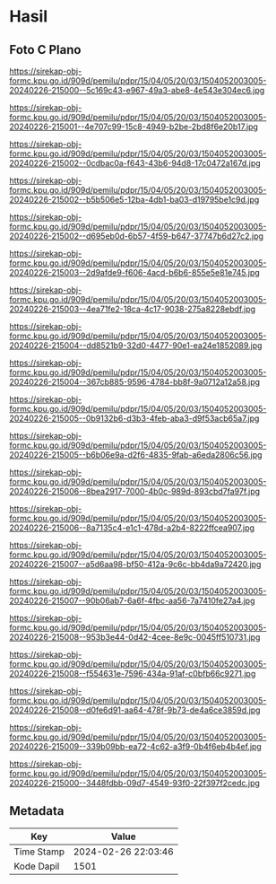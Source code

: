 # Hasil

## Foto C Plano

https://sirekap-obj-formc.kpu.go.id/909d/pemilu/pdpr/15/04/05/20/03/1504052003005-20240226-215000--5c169c43-e967-49a3-abe8-4e543e304ec6.jpg

https://sirekap-obj-formc.kpu.go.id/909d/pemilu/pdpr/15/04/05/20/03/1504052003005-20240226-215001--4e707c99-15c8-4949-b2be-2bd8f6e20b17.jpg

https://sirekap-obj-formc.kpu.go.id/909d/pemilu/pdpr/15/04/05/20/03/1504052003005-20240226-215002--0cdbac0a-f643-43b6-94d8-17c0472a167d.jpg

https://sirekap-obj-formc.kpu.go.id/909d/pemilu/pdpr/15/04/05/20/03/1504052003005-20240226-215002--b5b506e5-12ba-4db1-ba03-d19795be1c9d.jpg

https://sirekap-obj-formc.kpu.go.id/909d/pemilu/pdpr/15/04/05/20/03/1504052003005-20240226-215002--d695eb0d-6b57-4f59-b647-37747b6d27c2.jpg

https://sirekap-obj-formc.kpu.go.id/909d/pemilu/pdpr/15/04/05/20/03/1504052003005-20240226-215003--2d9afde9-f606-4acd-b6b6-855e5e81e745.jpg

https://sirekap-obj-formc.kpu.go.id/909d/pemilu/pdpr/15/04/05/20/03/1504052003005-20240226-215003--4ea71fe2-18ca-4c17-9038-275a8228ebdf.jpg

https://sirekap-obj-formc.kpu.go.id/909d/pemilu/pdpr/15/04/05/20/03/1504052003005-20240226-215004--dd8521b9-32d0-4477-90e1-ea24e1852089.jpg

https://sirekap-obj-formc.kpu.go.id/909d/pemilu/pdpr/15/04/05/20/03/1504052003005-20240226-215004--367cb885-9596-4784-bb8f-9a0712a12a58.jpg

https://sirekap-obj-formc.kpu.go.id/909d/pemilu/pdpr/15/04/05/20/03/1504052003005-20240226-215005--0b9132b6-d3b3-4feb-aba3-d9f53acb65a7.jpg

https://sirekap-obj-formc.kpu.go.id/909d/pemilu/pdpr/15/04/05/20/03/1504052003005-20240226-215005--b6b06e9a-d2f6-4835-9fab-a6eda2806c56.jpg

https://sirekap-obj-formc.kpu.go.id/909d/pemilu/pdpr/15/04/05/20/03/1504052003005-20240226-215006--8bea2917-7000-4b0c-989d-893cbd7fa97f.jpg

https://sirekap-obj-formc.kpu.go.id/909d/pemilu/pdpr/15/04/05/20/03/1504052003005-20240226-215006--8a7135c4-e1c1-478d-a2b4-8222ffcea907.jpg

https://sirekap-obj-formc.kpu.go.id/909d/pemilu/pdpr/15/04/05/20/03/1504052003005-20240226-215007--a5d6aa98-bf50-412a-9c6c-bb4da9a72420.jpg

https://sirekap-obj-formc.kpu.go.id/909d/pemilu/pdpr/15/04/05/20/03/1504052003005-20240226-215007--90b06ab7-6a6f-4fbc-aa56-7a7410fe27a4.jpg

https://sirekap-obj-formc.kpu.go.id/909d/pemilu/pdpr/15/04/05/20/03/1504052003005-20240226-215008--953b3e44-0d42-4cee-8e9c-0045ff510731.jpg

https://sirekap-obj-formc.kpu.go.id/909d/pemilu/pdpr/15/04/05/20/03/1504052003005-20240226-215008--f554631e-7596-434a-91af-c0bfb66c9271.jpg

https://sirekap-obj-formc.kpu.go.id/909d/pemilu/pdpr/15/04/05/20/03/1504052003005-20240226-215008--d0fe6d91-aa64-478f-9b73-de4a6ce3859d.jpg

https://sirekap-obj-formc.kpu.go.id/909d/pemilu/pdpr/15/04/05/20/03/1504052003005-20240226-215009--339b09bb-ea72-4c62-a3f9-0b4f6eb4b4ef.jpg

https://sirekap-obj-formc.kpu.go.id/909d/pemilu/pdpr/15/04/05/20/03/1504052003005-20240226-215000--3448fdbb-09d7-4549-93f0-22f397f2cedc.jpg


## Metadata

| Key        | Value               |
| ---------- | ------------------- |
| Time Stamp | 2024-02-26 22:03:46 |
| Kode Dapil | 1501                |



